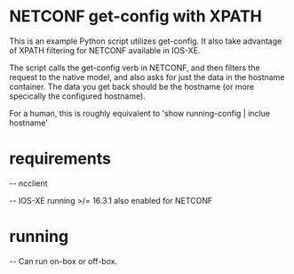 # NETCONF get-config with XPATH

This is an example Python script utilizes get-config. It also take advantage of XPATH filtering for NETCONF available in IOS-XE.

The script calls the get-config verb in NETCONF, and then filters the request to the native model, and also asks for just the data in the hostname container. The data you get back should be the hostname (or more specically the configured hostname).

For a human, this is roughly equivalent to 'show running-config | inclue hostname'

# requirements
-- ncclient

-- IOS-XE running >/= 16.3.1 also enabled for NETCONF

# running
-- Can run on-box or off-box.
